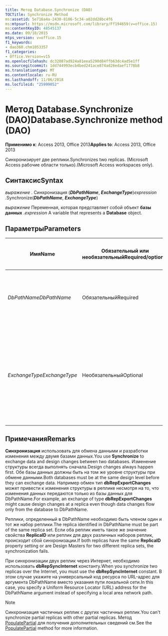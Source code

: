 ```yaml
---
title: Метод Database.Synchronize (DAO)
TOCTitle: Synchronize Method
ms:assetid: 5e716a4a-2430-8106-5c34-a02dd28bc4f6
ms:mtpsurl: https://msdn.microsoft.com/library/Ff194659(v=office.15)
ms:contentKeyID: 48545137
ms.date: 09/18/2015
mtps_version: v=office.15
f1_keywords:
- dao360.chm1053357
f1_categories:
- Office.Version=v15
ms.openlocfilehash: dc32087ad924a81eea5290d84ffb63dc4ad5e1ff
ms.sourcegitcommit: 1dd744993ecb4bed241ace874ad26edaef1778b8
ms.translationtype: MT
ms.contentlocale: ru-RU
ms.lasthandoff: 11/06/2018
ms.locfileid: "25999052"
---
```

# <a name="databasesynchronize-method-dao"></a><span data-ttu-id="23e7e-102">Метод Database.Synchronize (DAO)</span><span class="sxs-lookup"><span data-stu-id="23e7e-102">Database.Synchronize method (DAO)</span></span>


<span data-ttu-id="23e7e-103">**Применимо к**: Access 2013, Office 2013</span><span class="sxs-lookup"><span data-stu-id="23e7e-103">**Applies to**: Access 2013, Office 2013</span></span>

<span data-ttu-id="23e7e-104">Синхронизирует две реплики.</span><span class="sxs-lookup"><span data-stu-id="23e7e-104">Synchronizes two replicas.</span></span> <span data-ttu-id="23e7e-105">(Microsoft Access рабочие области только).</span><span class="sxs-lookup"><span data-stu-id="23e7e-105">(Microsoft Access workspaces only).</span></span>

## <a name="syntax"></a><span data-ttu-id="23e7e-106">Синтаксис</span><span class="sxs-lookup"><span data-stu-id="23e7e-106">Syntax</span></span>

<span data-ttu-id="23e7e-107">*выражение* . Синхронизация (***DbPathName***, ***ExchangeType***)</span><span class="sxs-lookup"><span data-stu-id="23e7e-107">*expression* .Synchronize(***DbPathName***, ***ExchangeType***)</span></span>

<span data-ttu-id="23e7e-108">*выражение* Переменная, которая представляет собой объект **базы данных** .</span><span class="sxs-lookup"><span data-stu-id="23e7e-108">*expression* A variable that represents a **Database** object.</span></span>

## <a name="parameters"></a><span data-ttu-id="23e7e-109">Параметры</span><span class="sxs-lookup"><span data-stu-id="23e7e-109">Parameters</span></span>

<table>
<colgroup>
<col style="width: 25%" />
<col style="width: 25%" />
<col style="width: 25%" />
<col style="width: 25%" />
</colgroup>
<thead>
<tr class="header">
<th><p><span data-ttu-id="23e7e-110">Имя</span><span class="sxs-lookup"><span data-stu-id="23e7e-110">Name</span></span></p></th>
<th><p><span data-ttu-id="23e7e-111">Обязательный или необязательный</span><span class="sxs-lookup"><span data-stu-id="23e7e-111">Required/optional</span></span></p></th>
<th><p><span data-ttu-id="23e7e-112">Тип данных</span><span class="sxs-lookup"><span data-stu-id="23e7e-112">Data type</span></span></p></th>
<th><p><span data-ttu-id="23e7e-113">Описание</span><span class="sxs-lookup"><span data-stu-id="23e7e-113">Description</span></span></p></th>
</tr>
</thead>
<tbody>
<tr class="odd">
<td><p><span data-ttu-id="23e7e-114"><em>DbPathName</em></span><span class="sxs-lookup"><span data-stu-id="23e7e-114"><em>DbPathName</em></span></span></p></td>
<td><p><span data-ttu-id="23e7e-115">Обязательный</span><span class="sxs-lookup"><span data-stu-id="23e7e-115">Required</span></span></p></td>
<td><p><span data-ttu-id="23e7e-116"><strong>Строка</strong></span><span class="sxs-lookup"><span data-stu-id="23e7e-116"><strong>String</strong></span></span></p></td>
<td><p><span data-ttu-id="23e7e-117">Путь к целевой реплики, с которой синхронизируется базы данных.</span><span class="sxs-lookup"><span data-stu-id="23e7e-117">The path to the target replica with which database will be synchronized.</span></span></p></td>
</tr>
<tr class="even">
<td><p><span data-ttu-id="23e7e-118"><em>ExchangeType</em></span><span class="sxs-lookup"><span data-stu-id="23e7e-118"><em>ExchangeType</em></span></span></p></td>
<td><p><span data-ttu-id="23e7e-119">Необязательный</span><span class="sxs-lookup"><span data-stu-id="23e7e-119">Optional</span></span></p></td>
<td><p><span data-ttu-id="23e7e-120"><strong>Variant</strong></span><span class="sxs-lookup"><span data-stu-id="23e7e-120"><strong>Variant</strong></span></span></p></td>
<td><p><span data-ttu-id="23e7e-121">Константа <strong><a href="synchronizetypeenum-enumeration-dao.md">SynchronizeTypeEnum</a></strong> , которое указывает направление, чтобы синхронизировать изменения между двумя базами данных.</span><span class="sxs-lookup"><span data-stu-id="23e7e-121">A <strong><a href="synchronizetypeenum-enumeration-dao.md">SynchronizeTypeEnum</a></strong> constant indicating which direction to synchronize changes between the two databases.</span></span></p></td>
</tr>
</tbody>
</table>


## <a name="remarks"></a><span data-ttu-id="23e7e-122">Примечания</span><span class="sxs-lookup"><span data-stu-id="23e7e-122">Remarks</span></span>

<span data-ttu-id="23e7e-123">**Синхронизация** использовать для обмена данными и разработки изменения между двумя базами данных.</span><span class="sxs-lookup"><span data-stu-id="23e7e-123">You use **Synchronize** to exchange data and design changes between two databases.</span></span> <span data-ttu-id="23e7e-124">Изменение структуры всегда выполнять сначала.</span><span class="sxs-lookup"><span data-stu-id="23e7e-124">Design changes always happen first.</span></span> <span data-ttu-id="23e7e-125">Обе базы данных должны быть на том же уровне структуры при обмене данными.</span><span class="sxs-lookup"><span data-stu-id="23e7e-125">Both databases must be at the same design level before they can exchange data.</span></span> <span data-ttu-id="23e7e-126">Например обмен тип **dbRepExportChanges** может привести к изменения структуры в реплике несмотря на то, что изменения данных передаются только из базы данных для DbPathName.</span><span class="sxs-lookup"><span data-stu-id="23e7e-126">For example, an exchange of type **dbRepExportChanges** might cause design changes at a replica even though data changes flow only from the database to DbPathName.</span></span>

<span data-ttu-id="23e7e-127">Реплики, определенный в DbPathName необходимо быть членом один и тот же набор реплики.</span><span class="sxs-lookup"><span data-stu-id="23e7e-127">The replica identified in DbPathName must be part of the same replica set.</span></span> <span data-ttu-id="23e7e-128">Если оба реплик иметь такое же значение свойства **ReplicaID** или реплик для двух различных наборов реплик, происходит сбой синхронизации.</span><span class="sxs-lookup"><span data-stu-id="23e7e-128">If both replicas have the same **ReplicaID** property setting or are Design Masters for two different replica sets, the synchronization fails.</span></span>

<span data-ttu-id="23e7e-129">При синхронизации двух реплик через Интернет, необходимо использовать **dbRepSyncInternet** константу.</span><span class="sxs-lookup"><span data-stu-id="23e7e-129">When you synchronize two replicas over the Internet, you must use the **dbRepSyncInternet** constant.</span></span> <span data-ttu-id="23e7e-130">В этом случае укажите на универсальный код ресурса по URL-адрес для аргумента DbPathName вместо указания пути локальной сети.</span><span class="sxs-lookup"><span data-stu-id="23e7e-130">In this case, you specify a Uniform Resource Locator (URL) address for the DbPathName argument instead of specifying a local area network path.</span></span>


> [!NOTE]
> <span data-ttu-id="23e7e-131">Синхронизация частичных реплик с других частичных реплик.</span><span class="sxs-lookup"><span data-stu-id="23e7e-131">You can't synchronize partial replicas with other partial replicas.</span></span> <span data-ttu-id="23e7e-132">Метод [PopulatePartial](database-populatepartial-method-dao.md) для получения дополнительных сведений см.</span><span class="sxs-lookup"><span data-stu-id="23e7e-132">See the [PopulatePartial](database-populatepartial-method-dao.md) method for more information.</span></span>


